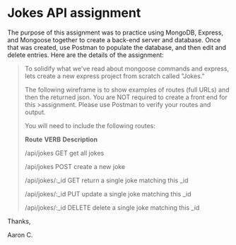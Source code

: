 # Jokes API assignment

The purpose of this assignment was to practice using MongoDB, Express, and Mongoose together to create a back-end server and database. Once that was created, use Postman to populate the database, and then edit and delete entries.  Here are the details of the assignment:

>To solidify what we've read about mongoose commands and express, lets create a new express project from scratch called "Jokes."
>
>The following wireframe is to show examples of routes (full URLs) and then the returned json.  You are NOT required to create a front end for this >assignment.  Please use Postman to verify your routes and output.
>
>You will need to include the following routes:
>
>**Route**                 **VERB**     **Description**
>
>/api/jokes                 GET         get all jokes
>
>/api/jokes                 POST        create a new joke
>
>/api/jokes/:_id            GET         return a single joke matching this _id
>
>/api/jokes/:_id            PUT         update a single joke matching this _id
>
>/api/jokes/:_id            DELETE      delete a single joke matching this _id

Thanks,

Aaron C.